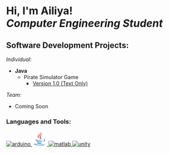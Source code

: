 <h1>Hi, I'm Ailiya! <br/><a><i> Computer Engineering Student</a></i>

<h2> Software Development Projects:</h2>

<i>Individual:</i>
- <b>Java</b>
  - Pirate Simulator Game
    - [Version 1.0 (Text Only)](https://github.com/ailiyazj/pirate-life-simulator/blob/main/plsSourceCode.java) 

<i>Team:</i>
- Coming Soon

<h3 align="left">Languages and Tools:</h3>
<p align="left"> <a href="https://www.arduino.cc/" target="_blank" rel="noreferrer"> <img src="https://cdn.worldvectorlogo.com/logos/arduino-1.svg" alt="arduino" width="40" height="40"/> </a> <a href="https://www.java.com" target="_blank" rel="noreferrer"> <img src="https://raw.githubusercontent.com/devicons/devicon/master/icons/java/java-original.svg" alt="java" width="40" height="40"/> </a> <a href="https://www.mathworks.com/" target="_blank" rel="noreferrer"> <img src="https://upload.wikimedia.org/wikipedia/commons/2/21/Matlab_Logo.png" alt="matlab" width="40" height="40"/> </a> <a href="https://unity.com/" target="_blank" rel="noreferrer"> <img src="https://raw.githubusercontent.com/kenangundogan/fontisto/036b7eca71aab1bef8e6a0518f7329f13ed62f6b/icons/svg/brand/unity.svg" alt="unity" width="40" height="40"/> </a> </p>
